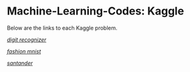 # Machine-Learning-Codes: Kaggle

Below are the links to each Kaggle problem.

 [*digit recognizer*](https://www.kaggle.com/c/digit-recognizer)
 
 [*fashion mnist*](https://www.kaggle.com/zalando-research/fashionmnist)	

 [*santander*](https://www.kaggle.com/c/santander-value-prediction-challenge)




